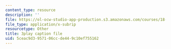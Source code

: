 ```yaml
---
content_type: resource
description: ''
file: https://ol-ocw-studio-app-production.s3.amazonaws.com/courses/18-06sc-linear-algebra-fall-2011/5ceac9d3957106ccde449c10ef755162_mVeuZzJdd1w.srt
file_type: application/x-subrip
resourcetype: Other
title: 3play caption file
uid: 5ceac9d3-9571-06cc-de44-9c10ef755162
---
```

